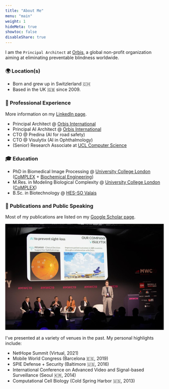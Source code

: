 ```yaml
---
title: "About Me"
menu: "main"
weight: 1
hideMeta: true
showtoc: false
disableShare: true
---
```


I am the `Principal Architect` at [Orbis](www.orbis.org), a global non-profit organization aiming at eliminating preventable blindness worldwide. 

### 🌍 Location(s)

- Born and grew up in Switzlerland 🇨🇭
- Based in the UK 🇬🇧 since 2009.

### 💼 Professional Experience

More information on my [LinkedIn page](https://www.linkedin.com/in/nicolasjaccard).

- Principal Architect @ [Orbis International](www.orbis.org)
- Principal AI Architect @ [Orbis International](www.orbis.org)
- CTO @ Predina (AI for road safety)
- CTO @ Visulytix (AI in Ophthalmology)
- (Senior) Research Associate at [UCL Computer Science](https://www.ucl.ac.uk/computer-science/)

### 🎓 Education

- PhD in Biomedical Image Processing @ [University College London](https://www.ucl.ac.uk/) ([CoMPLEX](https://www.ucl.ac.uk/complex/) + [Biochemical Engineering](https://www.ucl.ac.uk/biochemical-engineering/))
- M.Res. in Modeling Biological Complexity @ [University College London](https://www.ucl.ac.uk/) ([CoMPLEX](https://www.ucl.ac.uk/complex/))
- B.Sc. in Biotechnology @ [HES-SO Valais](https://www.hevs.ch/en/)

### 📜 Publications and Public Speaking

Most of my publications are listed on my [Google Scholar page](https://scholar.google.com/citations?user=pMaHB9QAAAAJ&hl=en).

[![Mobile World Congress 2019](/images/MWC.jpeg)](/images/MWC.jpeg)

I've presented at a variety of venues in the past. My personal highlights include:

- NetHope Summit (Virtual, 2021)
- Mobile World Congress (Barcelona 🇪🇸, 2019)
- SPIE Defense + Security (Baltimore 🇺🇸, 2016)
- International Conference on Advanced Video and Signal-based Surveillance (Seoul 🇰🇷, 2014)
- Computational Cell Biology (Cold Spring Harbor 🇺🇸, 2013)